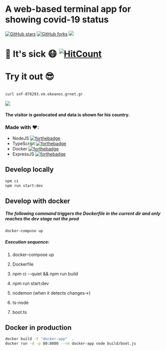 
# A web-based terminal app for showing covid-19 status

[![GitHub stars](https://img.shields.io/github/stars/catman85/TermApp-Node-Typesript-Docker-Express?style=for-the-badge)](https://github.com/catman85/TermApp-Node-Typesript-Docker-Express/stargazers) [![GitHub forks](https://img.shields.io/github/forks/catman85/TermApp-Node-Typesript-Docker-Express?style=for-the-badge)](https://github.com/catman85/TermApp-Node-Typesript-Docker-Express/network) 
![ ](https://i.imgur.com/OxklHiU.png)

# 💉 It's sick  😷 [![HitCount](http://hits.dwyl.com/catman85/TermApp-Node-Typesript-Docker-Express.svg)](http://hits.dwyl.com/catman85/TermApp-Node-Typesript-Docker-Express) 

# Try it out 😎

```sh

curl snf-878293.vm.okeanos.grnet.gr

```

![  ](https://i.imgur.com/VKI04BA.png)
#### The visitor is geolocated and data is shown for his country.

### Made with ❤️:

- NodeJS
[![forthebadge](https://forthebadge.com/images/badges/as-seen-on-tv.svg)](https://forthebadge.com)
- TypeScript
[![forthebadge](https://forthebadge.com/images/badges/made-with-typescript.svg)](https://forthebadge.com)
- Docker
[![forthebadge](https://forthebadge.com/images/badges/works-on-my-machine.svg)](https://forthebadge.com)
- ExpressJS
 [![forthebadge](https://forthebadge.com/images/badges/powered-by-black-magic.svg)](https://forthebadge.com)
  

## Develop locally

```sh
npm ci
npm run start:dev
```

## Develop with docker

##### The following command triggers the Dockerfile in the current dir and only reaches the dev stage not the prod

```sh
docker-compose up
```

  

##### Execution sequence:

1. docker-compose up

1. Dockerfile

1. npm ci --quiet && npm run build

1. npm run start:dev

1. nodemon (when it detects changes->)

1. ts-node 

1. boot.ts

 
## Docker in production

```sh
docker build -t "docker-app"  .
docker run -d -p 80:8080 --rm docker-app node build/boot.js
```

